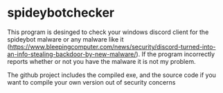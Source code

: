 # spideybotchecker

This program is desinged to check your windows discord client for the spideybot malware or any malware like it (https://www.bleepingcomputer.com/news/security/discord-turned-into-an-info-stealing-backdoor-by-new-malware/). If the program incorrectly reports whether or not you have the malware it is not my problem.

The github project includes the compiled exe, and the source code if you want to compile your own version out of security concerns
